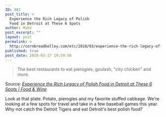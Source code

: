 ```yaml
---
ID: 901
post_title: >
  Experience the Rich Legacy of Polish
  Food in Detroit at These 6 Spots
author: Mike
post_excerpt: ""
layout: post
permalink: >
  http://cornbreadkelley.com/etc/2018/03/experience-the-rich-legacy-of-polish-food-in-detroit-at-these-6-spots/
published: true
post_date: 2018-03-17 19:59:56
---
```

<blockquote>The best restaurants to eat pierogies, goulash, "city chicken" and more.</blockquote>
Source: <em><a href="http://www.foodandwine.com/travel/best-polish-food-detroit-where-to-eat">Experience the Rich Legacy of Polish Food in Detroit at These 6 Spots | Food &amp; Wine</a></em>

Look at that plate. Potato, pierogies and my favorite stuffed cabbage. We're looking at a few spots for travel and take in a few baseball games this year. Why not catch the Detroit Tigers and eat Detroit's best polish food?